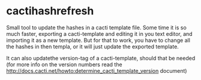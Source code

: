cactihashrefresh
================

Small tool to update the hashes in a cacti template file.
Some time it is so much faster, exporting a cacti-template and editing it in
you text editor, and importing it as a new template. But for that to work, 
you have to change all the hashes in then templa, or it will just update the
exported template.

It can also updatethe version-tag of a cacti-template, should that be needed 
(for more info on the version numbers read the
http://docs.cacti.net/howto:determine_cacti_template_version document)
